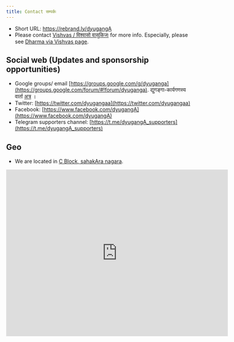 ```yaml
---
title: Contact सम्पर्कः
---
```


- Short URL: https://rebrand.ly/dyugangA 
- Please contact [Vishvas / विश्वासो वासुकिजः](https://vvasuki.github.io/) for more info. Especially, please see [Dharma via Vishvas page](https://vvasuki.github.io/interests/dharma-via-vishvas/). 

## Social web (Updates and sponsorship opportunities)
- Google groups/ email [https://groups.google.com/g/dyuganga](https://groups.google.com/forum/#!forum/dyuganga). द्युगङ्गा-कार्यगणस्य वार्ता [अत्र](https://groups.google.com/forum/#!forum/dyuganga) ।
- Twitter: [https://twitter.com/dyugangaa](https://twitter.com/dyugangaa)
- Facebook: [https://www.facebook.com/dyugangA](https://www.facebook.com/dyugangA)
- Telegram supporters channel: [https://t.me/dyugangA_supporters](https://t.me/dyugangA_supporters)

## Geo
- We are located in [C Block, sahakAra nagara](https://goo.gl/maps/QrXL5uobRpCgW1W7A).

<iframe src="https://www.google.com/maps/embed?pb=!1m18!1m12!1m3!1d3886.5696120107723!2d77.57570845064947!3d13.06304481635385!2m3!1f0!2f0!3f0!3m2!1i1024!2i768!4f13.1!3m3!1m2!1s0x3bae199b187665f9%3A0x6e39c56a59ff6376!2sDyugang%C4%81%20%3A%20Sanskrit%20classics%20represented!5e0!3m2!1sen!2sin!4v1580705356323!5m2!1sen!2sin" width="600" height="450" frameborder="0" style="border:0;" allowfullscreen=""></iframe>
